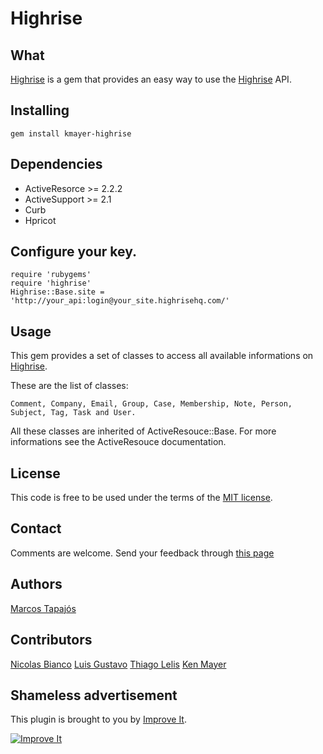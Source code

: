 # Highrise

## What

[Highrise][h] is a gem that provides an easy way to use the [Highrise][h] API.

## Installing

    gem install kmayer-highrise

## Dependencies

* ActiveResorce >= 2.2.2
* ActiveSupport >= 2.1
* Curb
* Hpricot

## Configure your key.
    
    require 'rubygems'
    require 'highrise'
    Highrise::Base.site = 'http://your_api:login@your_site.highrisehq.com/'
    
## Usage

This gem provides a set of classes to access all available informations on [Highrise][h]. 

These are the list of classes:

    Comment, Company, Email, Group, Case, Membership, Note, Person, Subject, Tag, Task and User. 

All these classes are inherited of ActiveResouce::Base. For more informations see the ActiveResouce documentation.

## License

This code is free to be used under the terms of the [MIT license][mit].

## Contact

Comments are welcome. Send your feedback through [this page][co]

## Authors

[Marcos Tapajós][mt]

## Contributors

[Nicolas Bianco][nb]
[Luis Gustavo][lg]
[Thiago Lelis][tl]
[Ken Mayer][km]

## Shameless advertisement

This plugin is brought to you by [Improve It][ii].

[![Improve It][logo]][ii]

[logo]:http://www.improveit.com.br/images/logo/logo_improve_it_screen.gif "Improve It"
[mt]:http://www.improveit.com.br/en/company/tapajos
[ii]:http://www.improveit.com.br/en
[co]:http://www.improveit.com.br/en/contact
[mit]:http://www.opensource.org/licenses/mit-license.php
[h]: http://www.highrisehq.com/
[km]: http://github.com/kmayer
[lg]: http://github.com/luisbebop
[nb]: http://github.com/slainer86
[tl]: http://github.com/ThiagoLelis